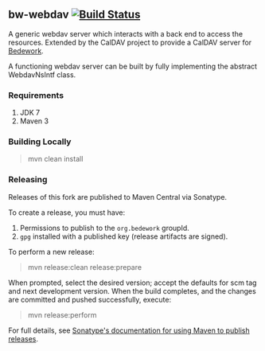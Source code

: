 ## bw-webdav [![Build Status](https://travis-ci.org/Bedework/bw-webdav.svg)](https://travis-ci.org/Bedework/bw-webdav)

A generic webdav server which interacts with a back end to access the
resources. Extended by the CalDAV project to provide a CalDAV server for
[Bedework](https://www.apereo.org/projects/bedework).

A functioning webdav server can be built by fully implementing the abstract
WebdavNsIntf class.

### Requirements

1. JDK 7
2. Maven 3

### Building Locally

> mvn clean install

### Releasing

Releases of this fork are published to Maven Central via Sonatype.

To create a release, you must have:

1. Permissions to publish to the `org.bedework` groupId.
2. `gpg` installed with a published key (release artifacts are signed).

To perform a new release:

> mvn release:clean release:prepare

When prompted, select the desired version; accept the defaults for scm tag and next development version.
When the build completes, and the changes are committed and pushed successfully, execute:

> mvn release:perform

For full details, see [Sonatype's documentation for using Maven to publish releases](http://central.sonatype.org/pages/apache-maven.html).
